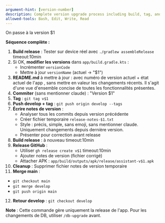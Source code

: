 ```yaml
---
argument-hint: [version-number]
description: Complete version upgrade process including build, tag, and release
allowed-tools: Bash, Edit, Write, Read
---
```


On passe à la version $1

**Séquence complète :**

1. **Build release** : Tester sur device réel avec `./gradlew assembleRelease` timeout:10min
2. Si OK, **modifier les versions** dans `app/build.gradle.kts` :
   - Incrémenter `versionCode`
   - Mettre à jour `versionName` (actuel → "$1")
3. **README.md** à mettre à jour : avec numéro de version actuel + état actuel de l'app , sans mettre en valeur les changements récents. Il s'agit d'une vue d'ensemble concise de toutes les fonctionnalités présentes.
4. **Commiter** (sans mentionner claude) : "Version $1"
5. **Tag** : `git tag v$1`
6. **Push develop + tag** : `git push origin develop --tags`
7. **Écrire notes de version** :
   - Analyser tous les commits depuis version précédente
   - Créer fichier temporaire `release-notes-$1.txt`
   - Style : précis, simple, sans emoji, sans mentionner claude. Uniquement changements depuis dernière version.
   - Présenter pour correction avant release
8. **Build release** : à nouveau timeout:10min
9. **Release GitHub** :
   - Utiliser `gh release create v$1` timeout:10min
   - Ajouter notes de version (fichier corrigé)
   - Attacher APK : `app/build/outputs/apk/release/assistant-v$1.apk`
10. **Cleanup** : Supprimer fichier notes de version temporaire
11. **Merge main** :
   - `git checkout main`
   - `git merge develop`
   - `git push origin main`
12. **Retour develop** : `git checkout develop`

**Note** : Cette commande gère uniquement la release de l'app. Pour les changements de DB, utiliser `/db-upgrade` avant.
